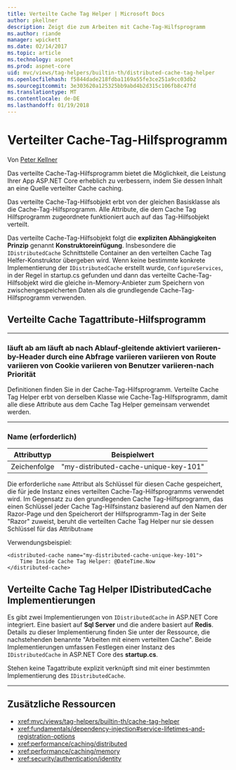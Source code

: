 ```yaml
---
title: Verteilte Cache Tag Helper | Microsoft Docs
author: pkellner
description: Zeigt die zum Arbeiten mit Cache-Tag-Hilfsprogramm
ms.author: riande
manager: wpickett
ms.date: 02/14/2017
ms.topic: article
ms.technology: aspnet
ms.prod: aspnet-core
uid: mvc/views/tag-helpers/builtin-th/distributed-cache-tag-helper
ms.openlocfilehash: f5844dade218fdba1169a55fe3ce251a9cc03db2
ms.sourcegitcommit: 3e303620a125325bb9abd4b2d315c106fb8c47fd
ms.translationtype: MT
ms.contentlocale: de-DE
ms.lasthandoff: 01/19/2018
---
```

# <a name="distributed-cache-tag-helper"></a>Verteilter Cache-Tag-Hilfsprogramm

Von [Peter Kellner](http://peterkellner.net) 


Das verteilte Cache-Tag-Hilfsprogramm bietet die Möglichkeit, die Leistung Ihrer App ASP.NET Core erheblich zu verbessern, indem Sie dessen Inhalt an eine Quelle verteilter Cache caching.

Das verteilte Cache-Tag-Hilfsobjekt erbt von der gleichen Basisklasse als die Cache-Tag-Hilfsprogramm.  Alle Attribute, die dem Cache Tag Hilfsprogramm zugeordnete funktioniert auch auf das Tag-Hilfsobjekt verteilt.


Das verteilte Cache-Tag-Hilfsobjekt folgt die **expliziten Abhängigkeiten Prinzip** genannt **Konstruktoreinfügung**.  Insbesondere die `IDistributedCache` Schnittstelle Container an den verteilten Cache Tag Helfer-Konstruktor übergeben wird.  Wenn keine bestimmte konkrete Implementierung der `IDistributedCache` erstellt wurde, `ConfigureServices`, in der Regel in startup.cs gefunden und dann das verteilte Cache-Tag-Hilfsobjekt wird die gleiche in-Memory-Anbieter zum Speichern von zwischengespeicherten Daten als die grundlegende Cache-Tag-Hilfsprogramm verwenden.

## <a name="distributed-cache-tag-helper-attributes"></a>Verteilte Cache Tagattribute-Hilfsprogramm

- - -

### <a name="enabled-expires-on-expires-after-expires-sliding-vary-by-header-vary-by-query-vary-by-route-vary-by-cookie-vary-by-user-vary-by-priority"></a>läuft ab am läuft ab nach Ablauf-gleitende aktiviert variieren-by-Header durch eine Abfrage variieren variieren von Route variieren von Cookie variieren von Benutzer variieren-nach Priorität

Definitionen finden Sie in der Cache-Tag-Hilfsprogramm. Verteilte Cache Tag Helper erbt von derselben Klasse wie Cache-Tag-Hilfsprogramm, damit alle diese Attribute aus dem Cache Tag Helper gemeinsam verwendet werden.

- - -

### <a name="name-required"></a>Name (erforderlich)

| Attributtyp    | Beispielwert     |
|----------------   |----------------   |
| Zeichenfolge    | "my-distributed-cache-unique-key-101"     |

Die erforderliche `name` Attribut als Schlüssel für diesen Cache gespeichert, die für jede Instanz eines verteilten Cache-Tag-Hilfsprogramms verwendet wird.  Im Gegensatz zu den grundlegenden Cache Tag-Hilfsprogramm, das einen Schlüssel jeder Cache Tag-Hilfsinstanz basierend auf den Namen der Razor-Page und den Speicherort der Hilfsprogramm-Tag in der Seite "Razor" zuweist, beruht die verteilten Cache Tag Helper nur sie dessen Schlüssel für das Attribut`name`

Verwendungsbeispiel:

```cshtml
<distributed-cache name="my-distributed-cache-unique-key-101">
    Time Inside Cache Tag Helper: @DateTime.Now
</distributed-cache>
```

## <a name="distributed-cache-tag-helper-idistributedcache-implementations"></a>Verteilte Cache Tag Helper IDistributedCache Implementierungen

Es gibt zwei Implementierungen von `IDistributedCache` in ASP.NET Core integriert.  Eine basiert auf **Sql Server** und die andere basiert auf **Redis**. Details zu dieser Implementierung finden Sie unter der Ressource, die nachstehenden benannte "Arbeiten mit einem verteilten Cache". Beide Implementierungen umfassen Festlegen einer Instanz des `IDistributedCache` in ASP.NET Core des **startup.cs**.

Stehen keine Tagattribute explizit verknüpft sind mit einer bestimmten Implementierung des `IDistributedCache`.



- - -



## <a name="additional-resources"></a>Zusätzliche Ressourcen

* <xref:mvc/views/tag-helpers/builtin-th/cache-tag-helper>
* <xref:fundamentals/dependency-injection#service-lifetimes-and-registration-options>
* <xref:performance/caching/distributed>
* <xref:performance/caching/memory>
* <xref:security/authentication/identity>
